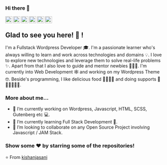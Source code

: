 ### Hi there 👋

<a href="https://twitter.com/jasani_kishan">
  <img align="left" alt="Kishan's Twitter" width="22px" src="https://cdn.jsdelivr.net/npm/simple-icons@v3/icons/twitter.svg" />
</a>
<a href="https://profiles.wordpress.org/kishanjasani/">
  <img align="left" alt="Kishan's WordPress Profile" width="22px" src="https://cdn.jsdelivr.net/npm/simple-icons@3.2.0/icons/wordpress.svg" />
</a>
<a href="https://www.linkedin.com/in/kishan-jasani/">
  <img align="left" alt="Kishan's Linkdein" width="22px" src="https://cdn.jsdelivr.net/npm/simple-icons@v3/icons/linkedin.svg" />
</a>
<a href="https://github.com/kishanjasani">
  <img align="left" alt="Kishan's Github" width="22px" src="https://cdn.jsdelivr.net/npm/simple-icons@v3/icons/github.svg" />
</a>
<a href="https://stackoverflow.com/users/5445807/kishan-jasani">
  <img align="left" alt="Kishan's Stack Overflow" width="22px" src="https://cdn.jsdelivr.net/npm/simple-icons@3.2.0/icons/stackoverflow.svg" />
</a>
<a href="mailto:kishanjasani007@yahoo.in">
  <img align="left" alt="Kishan's Mail" width="22px" src="https://cdn.jsdelivr.net/npm/simple-icons@3.2.0/icons/gmail.svg" />
</a>

<br />

## Glad to see you here! 🤩 !

I'm a Fullstack Wordpress Developer 🎓. I'm a passionate learner who's always willing to learn and work across technologies and domains 💡. I love to explore new technologies and leverage them to solve real-life problems ✨. Apart from that I also love to guide and mentor newbies 👨🏻‍💻. I'm currently into Web Development 🕸️ and working on my Wordpress Theme 🤓. Beside's programming, I like delicious food 🥗🥩🌮🍣 and doing supports 🏃⛹️‍♂️🏋🏼‍♂️.

### More about me...

- 🔭 I’m currently working on Wordpress, Javascript, HTML, SCSS, Gutenberg etc 💻.
- 🌱 I’m currently learning Full Stack Development 🚀.
- 👯 I’m looking to collaborate on any Open Source Project involving Javascript / JAM Stack.

### Show some ❤️ by starring some of the repositories!

⭐️ From [kishanjasani](https://github.com/kishanjasani)
